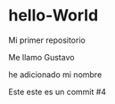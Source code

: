 # hello-World
Mi primer repositorio

Me llamo Gustavo

he adicionado mi nombre

Este este es un commit #4
